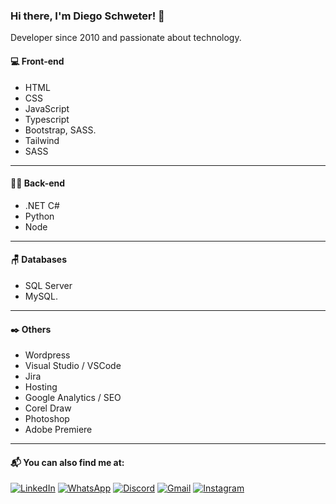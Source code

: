 ### Hi there, I'm Diego Schweter! :wave:

Developer since 2010 and passionate about technology. 

#### :computer: Front-end
<ul>
  <li>HTML</li>
  <li>CSS</li>
  <li>JavaScript</li>
  <li>Typescript</li>
  <li>Bootstrap, SASS.</li>
  <li>Tailwind</li>
  <li>SASS</li>
</ul>
<hr />

#### :man_technologist: Back-end
<ul>
  <li>.NET C#</li>
  <li>Python</li>
  <li>Node</li>
</ul>
<hr />

#### :chair: Databases
<ul>
  <li>SQL Server</li>
  <li>MySQL.</li>
</ul>
<hr />

#### :black_nib: Others
<ul>
  <li>Wordpress</li>
  <li>Visual Studio / VSCode</li>
  <li>Jira</li>
  <li>Hosting</li>
  <li>Google Analytics / SEO</li>
  <li>Corel Draw</li>
  <li>Photoshop</li>
  <li>Adobe Premiere</li>
</ul>
<hr />

#### :mailbox_with_mail: You can also find me at:

<a href="https://www.linkedin.com/in/diegoschweter/">![LinkedIn](https://img.shields.io/badge/linkedin-%230077B5.svg?style=for-the-badge&logo=linkedin&logoColor=white)</a>
<a href="https://api.whatsapp.com/send/?phone=5514996692603">![WhatsApp](https://img.shields.io/badge/WhatsApp-25D366?style=for-the-badge&logo=whatsapp&logoColor=white)</a>
<a href="https://discordapp.com/users/689468571348107415">![Discord](https://img.shields.io/badge/Discord-%235865F2.svg?style=for-the-badge&logo=discord&logoColor=white)</a>
<a href="mailto:diegoschweter@gmail.com">![Gmail](https://img.shields.io/badge/Gmail-D14836?style=for-the-badge&logo=gmail&logoColor=white)</a>
<a href="https://www.instagram.com/diegoschweter/">![Instagram](https://img.shields.io/badge/Instagram-%23E4405F.svg?style=for-the-badge&logo=Instagram&logoColor=white)</a>


<!--
**DiegoSchweter/diegoschweter** is a ✨ _special_ ✨ repository because its `README.md` (this file) appears on your GitHub profile.

Here are some ideas to get you started:

- 🔭 I’m currently working on ...
- 🌱 I’m currently learning ...
- 👯 I’m looking to collaborate on ...
- 🤔 I’m looking for help with ...
- 💬 Ask me about ...
- 📫 How to reach me: ...
- 😄 Pronouns: ...
- ⚡ Fun fact: ...
-->
